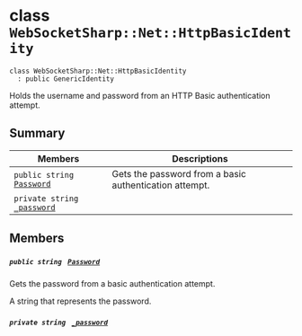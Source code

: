 # class `WebSocketSharp::Net::HttpBasicIdentity` 

```
class WebSocketSharp::Net::HttpBasicIdentity
  : public GenericIdentity
```

Holds the username and password from an HTTP Basic authentication attempt.

## Summary

 Members                                | Descriptions                                
----------------------------------------|---------------------------------------------
`public string ` [`Password`](#class_web_socket_sharp_1_1_net_1_1_http_basic_identity_1ad0cec61999f962419aa48e3da7c3b326) | Gets the password from a basic authentication attempt.
`private string ` [`_password`](#class_web_socket_sharp_1_1_net_1_1_http_basic_identity_1af8aecf42d3f813730ae6e97b44bb7fc8) | 

## Members

##### `public string ` [`Password`](#class_web_socket_sharp_1_1_net_1_1_http_basic_identity_1ad0cec61999f962419aa48e3da7c3b326) 

Gets the password from a basic authentication attempt.

A string that represents the password.

##### `private string ` [`_password`](#class_web_socket_sharp_1_1_net_1_1_http_basic_identity_1af8aecf42d3f813730ae6e97b44bb7fc8) 

